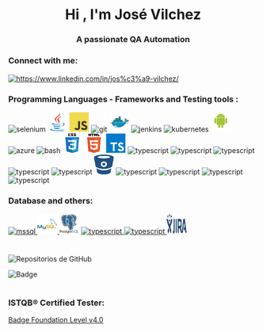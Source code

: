 <h1 align="center">Hi , I'm José Vilchez</h1>
<h3 align="center">A passionate QA Automation</h3>

<h3 align="left">Connect with me:</h3>
<p align="left">
<a href="https://www.linkedin.com/in/jos%C3%A9-vilchez/" target="blank"><img align="center" src="https://raw.githubusercontent.com/rahuldkjain/github-profile-readme-generator/master/src/images/icons/Social/linked-in-alt.svg" alt="https://www.linkedin.com/in/jos%c3%a9-vilchez/" height="30" width="40" /></a>
</p>

<h3 align="left">Programming Languages - Frameworks and Testing tools :</h3>
<p align="left">
<a target="_blank" rel="noreferrer"> <img src="https://raw.githubusercontent.com/detain/svg-logos/780f25886640cef088af994181646db2f6b1a3f8/svg/selenium-logo.svg" alt="selenium" width="40" height="40"/> </a> 
<a target="_blank" rel="noreferrer"> <img src="https://raw.githubusercontent.com/devicons/devicon/master/icons/java/java-original.svg" alt="java" width="40" height="40"/> </a>
<a target="_blank" rel="noreferrer"></a> <img src="https://raw.githubusercontent.com/devicons/devicon/master/icons/javascript/javascript-original.svg" alt="javascript" width="40" height="40"/> </a>
<a target="_blank" rel="noreferrer"> <img src="https://www.vectorlogo.zone/logos/git-scm/git-scm-icon.svg" alt="git" width="40" height="40"/></a>
<a target="_blank" rel="noreferrer"> <img src="https://raw.githubusercontent.com/devicons/devicon/master/icons/docker/docker-original.svg"alt="postgresql" width="40" height="40"/></a>
<a target="_blank" rel="noreferrer"> <img src="https://www.vectorlogo.zone/logos/jenkins/jenkins-icon.svg" alt="jenkins" width="40" height="40"/> </a> 
<a target="_blank" rel="noreferrer"> <img src="https://www.vectorlogo.zone/logos/kubernetes/kubernetes-icon.svg" alt="kubernetes" width="40" height="40"/> </a>
<a target="_blank" rel="noreferrer"> <img src="https://raw.githubusercontent.com/devicons/devicon/master/icons/android/android-original-wordmark.svg" alt="android" width="40" height="40"/> </a> 
<a target="_blank" rel="noreferrer"> <img src="https://www.vectorlogo.zone/logos/microsoft_azure/microsoft_azure-icon.svg" alt="azure" width="40" height="40"/>
<a target="_blank" rel="noreferrer"> <img src="https://www.vectorlogo.zone/logos/gnu_bash/gnu_bash-icon.svg" alt="bash" width="40" height="40"/> </a>
<a target="_blank" rel="noreferrer"> <img src="https://raw.githubusercontent.com/devicons/devicon/master/icons/css3/css3-original-wordmark.svg" alt="css3" width="40" height="40"/> </a>
<a target="_blank" rel="noreferrer"> <img src="https://raw.githubusercontent.com/devicons/devicon/master/icons/html5/html5-original-wordmark.svg" alt="html5" width="40" height="40"/> </a>
<a target="_blank" rel="noreferrer"> <img src="https://raw.githubusercontent.com/devicons/devicon/master/icons/typescript/typescript-original.svg" alt="typescript" width="40" height="40"/> </a>
<a target="_blank" rel="noreferrer"> <img src="https://github.com/webdriverio/webdriverio-schematics/blob/HEAD/.github/assets/logo.png" alt="typescript" width="40" height="40"/> </a>
<a target="_blank" rel="noreferrer"> <img src="https://www.vectorlogo.zone/logos/git-scm/git-scm-icon.svg" alt="typescript" width="40" height="40"/> </a>
<a target="_blank" rel="noreferrer"> <img src="https://github.com/detain/svg-logos/blob/master/svg/a/appium.svg" alt="typescript" width="40" height="40"/> </a>
<a target="_blank" rel="noreferrer"> <img src="https://www.vectorlogo.zone/logos/groovy-lang/groovy-lang-icon.svg" alt="typescript" width="40" height="40"/> </a>
<a target="_blank" rel="noreferrer"> <img src="https://camo.githubusercontent.com/501c9d05b6660ba5e1a8753b8461e60d7ff1614656102c254ab800e14a6b19fa/68747470733a2f2f616c6c7572657265706f72742e6f72672f7075626c69632f696d672f616c6c7572652d7265706f72742e737667" alt="typescript" width="40" height="40"/> </a>
<a target="_blank" rel="noreferrer"> <img src="https://github.com/gilbarbara/logos/blob/main/logos/bitbucket.svg" alt="typescript" width="40" height="40"/> </a>
<a target="_blank" rel="noreferrer"> <img src="https://github.com/gilbarbara/logos/blob/main/logos/github-copilot.svg" alt="typescript" width="40" height="40"/> </a>
<a target="_blank" rel="noreferrer"> <img src="https://github.com/gilbarbara/logos/blob/main/logos/cypress-icon.svg" alt="typescript" width="40" height="40"/> </a>
<a target="_blank" rel="noreferrer"> <img src="https://avatars.githubusercontent.com/u/19369327?s=200&v=4" alt="typescript" width="40" height="40"/> </a>
<a target="_blank" rel="noreferrer"> <img src="https://upload.wikimedia.org/wikipedia/commons/f/f7/Karate_software_logo.svg" alt="typescript" width="40" height="40"/> </a>

  
</p> 


<h3 align="left">Database and others:</h3>
<p align="left"> <a href="https://www.microsoft.com/en-us/sql-server" target="_blank" rel="noreferrer"> <img src="https://www.svgrepo.com/show/303229/microsoft-sql-server-logo.svg" alt="mssql" width="40" height="40"/> </a><a href="https://www.mysql.com/" target="_blank" rel="noreferrer"> <img src="https://raw.githubusercontent.com/devicons/devicon/master/icons/mysql/mysql-original-wordmark.svg" alt="mysql" width="40" height="40"/> </a><a href="https://www.postgresql.org" target="_blank" rel="noreferrer"> <img src="https://raw.githubusercontent.com/devicons/devicon/master/icons/postgresql/postgresql-original-wordmark.svg" alt="postgresql" width="40" height="40"/></a>
<a href="https://webdriver.io/" target="_blank" rel="noreferrer"> <img src="https://github.com/gilbarbara/logos/blob/main/logos/confluence.svg" alt="typescript" width="40" height="40"/> </a>
<a href="https://webdriver.io/" target="_blank" rel="noreferrer"> <img src="https://github.com/gilbarbara/logos/blob/main/logos/notion-icon.svg" alt="typescript" width="40" height="40"/> </a>
  <a href="https://webdriver.io/" target="_blank" rel="noreferrer"> <img src="https://github.com/gilbarbara/logos/blob/main/logos/jira.svg" alt="typescript" width="40" height="40"/> </a>
</p> 

<h1 align="center"></h1>

![Repositorios de GitHub](https://img.shields.io/badge/dynamic/json?color=blue&label=PUBLIC+REPOSITORIES&style=for-the-badge&query=%24.public_repos&url=https%3A%2F%2Fapi.github.com%2Fusers%2Fjose-vilchez)

![Badge](https://komarev.com/ghpvc/?username=jose-vilchez&color=blue&style=for-the-badge&label=PROFILE+VIEWS)


<h1 align="center"></h1>

<h3 align="left">ISTQB® Certified Tester: </h3>

[Badge Foundation Level v4.0](https://www.credly.com/badges/68b459fe-c925-416f-ab26-693260e47320)

